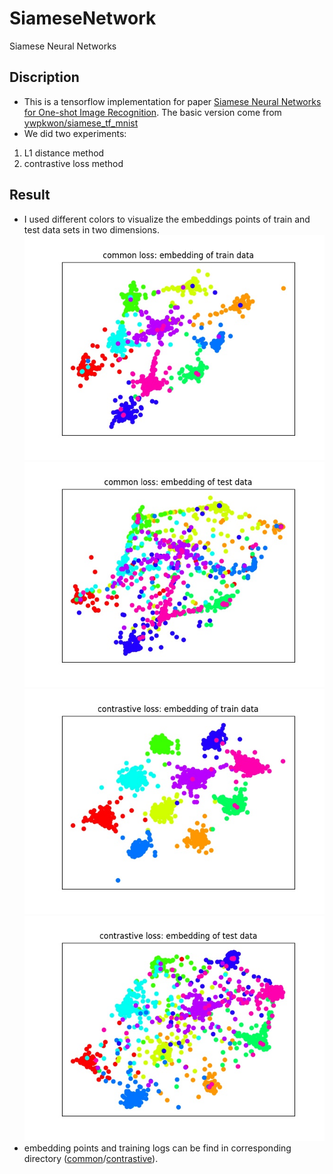 # SiameseNetwork
Siamese Neural Networks

## Discription
- This is a tensorflow implementation for paper [Siamese Neural Networks for One-shot Image Recognition](https://www.cs.cmu.edu/~rsalakhu/papers/oneshot1.pdf). The basic version come from [ywpkwon/siamese_tf_mnist](https://github.com/ywpkwon/siamese_tf_mnist)
- We did two experiments:
1. L1 distance method
2. contrastive loss method

## Result
- I used different colors to visualize the embeddings points of train and test data sets in two dimensions.
![train data](./common/siamese_mnist_train.jpg)
![test data](./common/siamese_mnist_test.jpg)
![train data](./contrastive/siamese_mnist_train.jpg)
![test data](./contrastive/siamese_mnist_test.jpg)
- embedding points and training logs can be find in corresponding directory ([common](./common)/[contrastive](./contrastive)).
